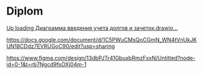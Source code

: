 # Diplom
[Up<mxfile host="Electron" agent="Mozilla/5.0 (X11; Linux x86_64) AppleWebKit/537.36 (KHTML, like Gecko) draw.io/24.7.5 Chrome/126.0.6478.183 Electron/31.3.0 Safari/537.36" version="24.7.5">
  <diagram name="Page-1" id="9f46799a-70d6-7492-0946-bef42562c5a5">
    <mxGraphModel dx="1434" dy="848" grid="1" gridSize="10" guides="1" tooltips="1" connect="1" arrows="1" fold="1" page="1" pageScale="1" pageWidth="1100" pageHeight="850" background="none" math="0" shadow="0">
      <root>
        <mxCell id="0" />
        <mxCell id="1" parent="0" />
        <mxCell id="pmUdrcKUXuFr1Chrlneu-2" value="Actor" style="shape=umlActor;verticalLabelPosition=bottom;verticalAlign=top;html=1;outlineConnect=0;" parent="1" vertex="1">
          <mxGeometry x="60" y="30" width="90" height="180" as="geometry" />
        </mxCell>
        <mxCell id="pmUdrcKUXuFr1Chrlneu-6" value="" style="rounded=1;whiteSpace=wrap;html=1;" parent="1" vertex="1">
          <mxGeometry x="45" y="210" width="120" height="20" as="geometry" />
        </mxCell>
        <mxCell id="pmUdrcKUXuFr1Chrlneu-7" value="Cтудент" style="text;html=1;align=center;verticalAlign=middle;whiteSpace=wrap;rounded=0;" parent="1" vertex="1">
          <mxGeometry x="75" y="205" width="60" height="30" as="geometry" />
        </mxCell>
        <mxCell id="pmUdrcKUXuFr1Chrlneu-8" value="Actor" style="shape=umlActor;verticalLabelPosition=bottom;verticalAlign=top;html=1;outlineConnect=0;" parent="1" vertex="1">
          <mxGeometry x="60" y="280" width="90" height="180" as="geometry" />
        </mxCell>
        <mxCell id="pmUdrcKUXuFr1Chrlneu-9" value="" style="rounded=1;whiteSpace=wrap;html=1;" parent="1" vertex="1">
          <mxGeometry x="45" y="465" width="120" height="20" as="geometry" />
        </mxCell>
        <mxCell id="pmUdrcKUXuFr1Chrlneu-10" value="Учитель&lt;span style=&quot;background-color: initial;&quot;&gt;&amp;nbsp;&lt;/span&gt;" style="text;html=1;align=center;verticalAlign=middle;whiteSpace=wrap;rounded=0;" parent="1" vertex="1">
          <mxGeometry x="75" y="460" width="60" height="30" as="geometry" />
        </mxCell>
        <mxCell id="pmUdrcKUXuFr1Chrlneu-11" value="" style="ellipse;whiteSpace=wrap;html=1;" parent="1" vertex="1">
          <mxGeometry x="320" y="190" width="120" height="80" as="geometry" />
        </mxCell>
        <mxCell id="pmUdrcKUXuFr1Chrlneu-12" value="" style="ellipse;whiteSpace=wrap;html=1;" parent="1" vertex="1">
          <mxGeometry x="360" y="350" width="120" height="80" as="geometry" />
        </mxCell>
        <mxCell id="pmUdrcKUXuFr1Chrlneu-14" value="Просмотр оценок и долгов" style="text;html=1;align=center;verticalAlign=middle;whiteSpace=wrap;rounded=0;" parent="1" vertex="1">
          <mxGeometry x="350" y="215" width="60" height="30" as="geometry" />
        </mxCell>
        <mxCell id="pmUdrcKUXuFr1Chrlneu-15" value="Редактирование долгов и оценок" style="text;html=1;align=center;verticalAlign=middle;whiteSpace=wrap;rounded=0;" parent="1" vertex="1">
          <mxGeometry x="390" y="375" width="60" height="30" as="geometry" />
        </mxCell>
        <mxCell id="pmUdrcKUXuFr1Chrlneu-17" value="" style="endArrow=classic;html=1;rounded=0;exitX=0.5;exitY=0.5;exitDx=0;exitDy=0;exitPerimeter=0;entryX=0;entryY=0.625;entryDx=0;entryDy=0;entryPerimeter=0;" parent="1" source="pmUdrcKUXuFr1Chrlneu-2" target="pmUdrcKUXuFr1Chrlneu-11" edge="1">
          <mxGeometry width="50" height="50" relative="1" as="geometry">
            <mxPoint x="530" y="460" as="sourcePoint" />
            <mxPoint x="580" y="410" as="targetPoint" />
            <Array as="points" />
          </mxGeometry>
        </mxCell>
        <mxCell id="pmUdrcKUXuFr1Chrlneu-19" value="" style="endArrow=classic;html=1;rounded=0;exitX=0.5;exitY=0.5;exitDx=0;exitDy=0;exitPerimeter=0;entryX=0.033;entryY=0.413;entryDx=0;entryDy=0;entryPerimeter=0;" parent="1" source="pmUdrcKUXuFr1Chrlneu-8" target="pmUdrcKUXuFr1Chrlneu-12" edge="1">
          <mxGeometry width="50" height="50" relative="1" as="geometry">
            <mxPoint x="530" y="460" as="sourcePoint" />
            <mxPoint x="580" y="410" as="targetPoint" />
            <Array as="points" />
          </mxGeometry>
        </mxCell>
        <mxCell id="pmUdrcKUXuFr1Chrlneu-20" value="" style="endArrow=classic;html=1;rounded=0;exitX=0.75;exitY=0.1;exitDx=0;exitDy=0;exitPerimeter=0;" parent="1" source="pmUdrcKUXuFr1Chrlneu-8" target="pmUdrcKUXuFr1Chrlneu-11" edge="1">
          <mxGeometry width="50" height="50" relative="1" as="geometry">
            <mxPoint x="530" y="460" as="sourcePoint" />
            <mxPoint x="580" y="410" as="targetPoint" />
          </mxGeometry>
        </mxCell>
        <mxCell id="pmUdrcKUXuFr1Chrlneu-21" value="" style="endArrow=classic;html=1;rounded=0;exitX=0.5;exitY=0.5;exitDx=0;exitDy=0;exitPerimeter=0;" parent="1" source="pmUdrcKUXuFr1Chrlneu-8" target="MNyi6m2BYoEKbQX6PxyP-6" edge="1">
          <mxGeometry width="50" height="50" relative="1" as="geometry">
            <mxPoint x="530" y="460" as="sourcePoint" />
            <mxPoint x="388.65213564997634" y="484.3075770529756" as="targetPoint" />
          </mxGeometry>
        </mxCell>
        <mxCell id="MNyi6m2BYoEKbQX6PxyP-1" value="Actor" style="shape=umlActor;verticalLabelPosition=bottom;verticalAlign=top;html=1;outlineConnect=0;" vertex="1" parent="1">
          <mxGeometry x="55" y="560" width="95" height="190" as="geometry" />
        </mxCell>
        <mxCell id="MNyi6m2BYoEKbQX6PxyP-2" value="" style="rounded=1;whiteSpace=wrap;html=1;" vertex="1" parent="1">
          <mxGeometry x="35" y="750" width="135" height="20" as="geometry" />
        </mxCell>
        <mxCell id="MNyi6m2BYoEKbQX6PxyP-5" value="admin" style="text;html=1;align=center;verticalAlign=middle;whiteSpace=wrap;rounded=0;" vertex="1" parent="1">
          <mxGeometry x="72.5" y="745" width="60" height="30" as="geometry" />
        </mxCell>
        <mxCell id="MNyi6m2BYoEKbQX6PxyP-6" value="" style="ellipse;whiteSpace=wrap;html=1;" vertex="1" parent="1">
          <mxGeometry x="290" y="630" width="120" height="80" as="geometry" />
        </mxCell>
        <mxCell id="MNyi6m2BYoEKbQX6PxyP-7" value="" style="endArrow=classic;html=1;rounded=0;exitX=0.5;exitY=0.5;exitDx=0;exitDy=0;exitPerimeter=0;" edge="1" parent="1" source="MNyi6m2BYoEKbQX6PxyP-1" target="MNyi6m2BYoEKbQX6PxyP-6">
          <mxGeometry width="50" height="50" relative="1" as="geometry">
            <mxPoint x="520" y="460" as="sourcePoint" />
            <mxPoint x="570" y="410" as="targetPoint" />
          </mxGeometry>
        </mxCell>
        <mxCell id="MNyi6m2BYoEKbQX6PxyP-8" value="выбор группы" style="text;html=1;align=center;verticalAlign=middle;whiteSpace=wrap;rounded=0;" vertex="1" parent="1">
          <mxGeometry x="320" y="655" width="60" height="30" as="geometry" />
        </mxCell>
        <mxCell id="MNyi6m2BYoEKbQX6PxyP-9" value="" style="ellipse;whiteSpace=wrap;html=1;" vertex="1" parent="1">
          <mxGeometry x="510" y="630" width="120" height="80" as="geometry" />
        </mxCell>
        <mxCell id="MNyi6m2BYoEKbQX6PxyP-10" value="выбор&amp;nbsp;&lt;div&gt;преподавателей&lt;/div&gt;" style="text;html=1;align=center;verticalAlign=middle;whiteSpace=wrap;rounded=0;" vertex="1" parent="1">
          <mxGeometry x="540" y="655" width="60" height="30" as="geometry" />
        </mxCell>
        <mxCell id="MNyi6m2BYoEKbQX6PxyP-11" value="" style="ellipse;whiteSpace=wrap;html=1;" vertex="1" parent="1">
          <mxGeometry x="750" y="630" width="120" height="80" as="geometry" />
        </mxCell>
        <mxCell id="MNyi6m2BYoEKbQX6PxyP-12" value="&lt;div&gt;выбор&lt;/div&gt;&lt;div&gt;дисциплин&lt;/div&gt;" style="text;html=1;align=center;verticalAlign=middle;whiteSpace=wrap;rounded=0;" vertex="1" parent="1">
          <mxGeometry x="780" y="655" width="60" height="30" as="geometry" />
        </mxCell>
        <mxCell id="MNyi6m2BYoEKbQX6PxyP-13" value="" style="endArrow=classic;html=1;rounded=0;exitX=1;exitY=0.5;exitDx=0;exitDy=0;entryX=0;entryY=0.5;entryDx=0;entryDy=0;" edge="1" parent="1" source="MNyi6m2BYoEKbQX6PxyP-6" target="MNyi6m2BYoEKbQX6PxyP-9">
          <mxGeometry width="50" height="50" relative="1" as="geometry">
            <mxPoint x="520" y="460" as="sourcePoint" />
            <mxPoint x="570" y="410" as="targetPoint" />
          </mxGeometry>
        </mxCell>
        <mxCell id="MNyi6m2BYoEKbQX6PxyP-14" value="" style="endArrow=classic;html=1;rounded=0;entryX=0;entryY=0.5;entryDx=0;entryDy=0;exitX=1;exitY=0.5;exitDx=0;exitDy=0;" edge="1" parent="1" source="MNyi6m2BYoEKbQX6PxyP-9" target="MNyi6m2BYoEKbQX6PxyP-11">
          <mxGeometry width="50" height="50" relative="1" as="geometry">
            <mxPoint x="520" y="460" as="sourcePoint" />
            <mxPoint x="570" y="410" as="targetPoint" />
          </mxGeometry>
        </mxCell>
        <mxCell id="MNyi6m2BYoEKbQX6PxyP-15" value="" style="endArrow=classic;html=1;rounded=0;" edge="1" parent="1" target="MNyi6m2BYoEKbQX6PxyP-11">
          <mxGeometry width="50" height="50" relative="1" as="geometry">
            <mxPoint x="110" y="370" as="sourcePoint" />
            <mxPoint x="570" y="410" as="targetPoint" />
          </mxGeometry>
        </mxCell>
      </root>
    </mxGraphModel>
  </diagram>
</mxfile>
loading Диаграмма введения учета долгов и зачеток.drawio…]()


https://docs.google.com/document/d/1C5PWuCMsQoCGmN_WN4tVnUkJKUN18CDdz7EVRUGoC90/edit?usp=sharing

https://www.figma.com/design/13dbPJTr41GbuxbRmzFxxN/Untitled?node-id=0-1&t=rb7Ngcd9fsOXj04m-1

